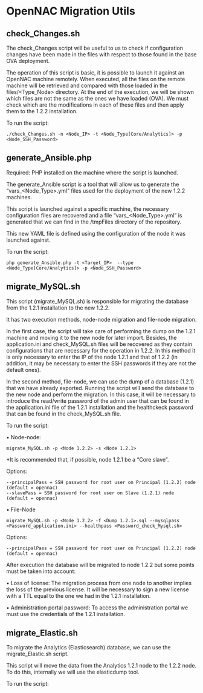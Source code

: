 # OpenNAC Migration Utils

## check_Changes.sh

The check_Changes script will be useful to us to check if configuration changes have been made in the files with respect to those found in the base OVA deployment.

The operation of this script is basic, it is possible to launch it against an OpenNAC machine remotely. When executed, all the files on the remote machine will be retrieved and compared with those loaded in the files/<Type_Node> directory.
At the end of the execution, we will be shown which files are not the same as the ones we have loaded (OVA). We must check which are the modifications in each of these files and then apply them to the 1.2.2 installation.

To run the script:

``` shell
./check_Changes.sh -n <Node_IP> -t <Node_Type[Core/Analytics]> -p <Node_SSH_Password>
```


## generate_Ansible.php 

Required: PHP installed on the machine where the script is launched.

The generate_Ansible script is a tool that will allow us to generate the “vars_<Node_Type>.yml” files used for the deployment of the new 1.2.2 machines.

This script is launched against a specific machine, the necessary configuration files are recovered and a file “vars_<Node_Type>.yml” is generated that we can find in the /tmpFiles directory of the repository.

This new YAML file is defined using the configuration of the node it was launched against.

To run the script:

``` shell
php generate_Ansible.php -t <Target_IP>  --type <Node_Type[Core/Analytics]> -p <Node_SSH_Password>
```


## migrate_MySQL.sh

This script (migrate_MySQL.sh) is responsible for migrating the database from the 1.2.1 installation to the new 1.2.2.

It has two execution methods, node-node migration and file-node migration.

In the first case, the script will take care of performing the dump on the 1.2.1 machine and moving it to the new node for later import. Besides, the application.ini and check_MySQL.sh files will be recovered as they contain configurations that are necessary for the operation in 1.2.2. In this method it is only necessary to enter the IP of the node 1.2.1 and that of 1.2.2 (in addition, it may be necessary to enter the SSH passwords if they are not the default ones).

In the second method, file-node, we can use the dump of a database (1.2.1) that we have already exported. Running the script will send the database to the new node and perform the migration. In this case, it will be necessary to introduce the read/write password of the admin user that can be found in the application.ini file of the 1.2.1 installation and the healthckeck password that can be found in the check_MySQL.sh file.

To run the script:

• Node-node:

```
migrate_MySQL.sh -p <Node 1.2.2> -s <Node 1.2.1>
```

*It is recommended that, if possible, node 1.2.1 be a “Core slave”.

Options:

```
--principalPass = SSH password for root user on Principal (1.2.2) node (default = opennac)
--slavePass = SSH password for root user on Slave (1.2.1) node (default = opennac)
```

• File-Node

```
migrate_MySQL.sh -p <Node 1.2.2> -f <Dump 1.2.1>.sql --mysqlpass <Password_application.ini> --healthpass <Password_check_Mysql.sh>
```

Options:

```
--principalPass = SSH password for root user on Principal (1.2.2) node (default = opennac)
```

After execution the database will be migrated to node 1.2.2 but some points must be taken into account:

• Loss of license: The migration process from one node to another implies the loss of the previous license. It will be necessary to sign a new license with a TTL equal to the one we had in the 1.2.1 installation.

• Administration portal password: To access the administration portal we must use the credentials of the 1.2.1 installation.

## migrate_Elastic.sh  

To migrate the Analytics (Elasticsearch) database, we can use the migrate_Elastic.sh script.

This script will move the data from the Analytics 1.2.1 node to the 1.2.2 node. To do this, internally we will use the elasticdump tool.

To run the script:

```
```
